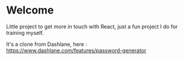 # Welcome

Little project to get more in touch with React, just a fun project I do for training myself.

It's a clone from Dashlane, here : https://www.dashlane.com/features/password-generator